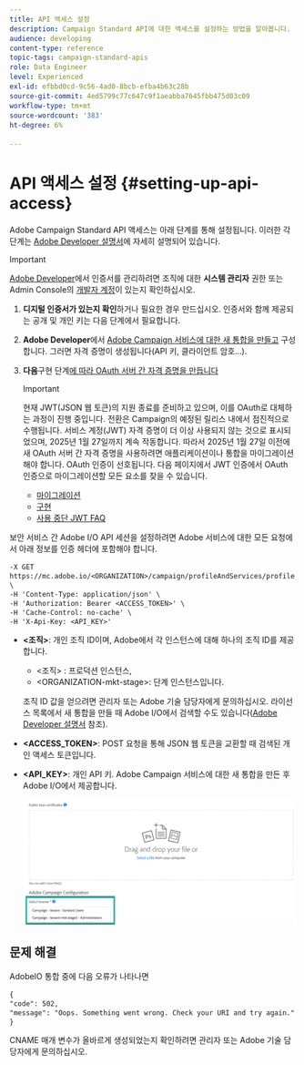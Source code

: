 ```yaml
---
title: API 액세스 설정
description: Campaign Standard API에 대한 액세스를 설정하는 방법을 알아봅니다.
audience: developing
content-type: reference
topic-tags: campaign-standard-apis
role: Data Engineer
level: Experienced
exl-id: efbbd0cd-9c56-4ad0-8bcb-efba4b63c28b
source-git-commit: 4ed5799c77c647c9f1aeabba7645fbb475d03c09
workflow-type: tm+mt
source-wordcount: '383'
ht-degree: 6%

---
```


# API 액세스 설정 {#setting-up-api-access}

Adobe Campaign Standard API 액세스는 아래 단계를 통해 설정됩니다. 이러한 각 단계는 [Adobe Developer 설명서](https://developer.adobe.com/developer-console/docs/guides/#!AdobeDocs/adobeio-auth/master/AuthenticationOverview/ServiceAccountIntegration.md)에 자세히 설명되어 있습니다.

>[!IMPORTANT]
>
>[Adobe Developer](https://developer.adobe.com/)에서 인증서를 관리하려면 조직에 대한 **시스템 관리자** 권한 또는 Admin Console의 [개발자 계정](https://helpx.adobe.com/enterprise/using/manage-developers.html)이 있는지 확인하십시오.

1. **디지털 인증서가 있는지 확인**&#x200B;하거나 필요한 경우 만드십시오. 인증서와 함께 제공되는 공개 및 개인 키는 다음 단계에서 필요합니다.
1. **Adobe Developer**&#x200B;에서 [Adobe Campaign 서비스에 대한 새 통합을 만들고](https://developer.adobe.com/) 구성합니다. 그러면 자격 증명이 생성됩니다(API 키, 클라이언트 암호...).
1. **다음**&#x200B;구현 단계[에 따라 OAuth 서버 간 자격 증명을 만듭니다](https://developer.adobe.com/developer-console/docs/guides/authentication/ServerToServerAuthentication/implementation/)

   >[!IMPORTANT]
   >
   >현재 JWT(JSON 웹 토큰)의 지원 종료를 준비하고 있으며, 이를 OAuth로 대체하는 과정이 진행 중입니다. 전환은 Campaign의 예정된 릴리스 내에서 점진적으로 수행됩니다. 서비스 계정(JWT) 자격 증명이 더 이상 사용되지 않는 것으로 표시되었으며, 2025년 1월 27일까지 계속 작동합니다. 따라서 2025년 1월 27일 이전에 새 OAuth 서버 간 자격 증명을 사용하려면 애플리케이션이나 통합을 마이그레이션해야 합니다. OAuth 인증이 선호됩니다. 다음 페이지에서 JWT 인증에서 OAuth 인증으로 마이그레이션할 모든 요소를 찾을 수 있습니다.
   >* [마이그레이션](https://developer.adobe.com/developer-console/docs/guides/authentication/ServerToServerAuthentication/migration/)
   >* [구현](https://developer.adobe.com/developer-console/docs/guides/authentication/ServerToServerAuthentication/implementation/)
   >* [사용 중단 JWT FAQ](https://developer.adobe.com/developer-console/docs/guides/authentication/ServerToServerAuthentication/faqs/)

보안 서비스 간 Adobe I/O API 세션을 설정하려면 Adobe 서비스에 대한 모든 요청에서 아래 정보를 인증 헤더에 포함해야 합니다.

```
-X GET https://mc.adobe.io/<ORGANIZATION>/campaign/profileAndServices/profile \
-H 'Content-Type: application/json' \
-H 'Authorization: Bearer <ACCESS_TOKEN>' \
-H 'Cache-Control: no-cache' \
-H 'X-Api-Key: <API_KEY>'
```

* **&lt;조직>**: 개인 조직 ID이며, Adobe에서 각 인스턴스에 대해 하나의 조직 ID를 제공합니다.

   * &lt;조직> : 프로덕션 인스턴스,
   * &lt;ORGANIZATION-mkt-stage>: 단계 인스턴스입니다.

  조직 ID 값을 얻으려면 관리자 또는 Adobe 기술 담당자에게 문의하십시오. 라이선스 목록에서 새 통합을 만들 때 Adobe I/O에서 검색할 수도 있습니다(<a href="https://developer.adobe.com/developer-console/docs/guides/authentication/">Adobe Developer 설명서</a> 참조).

* **&lt;ACCESS_TOKEN>**: POST 요청을 통해 JSON 웹 토큰을 교환할 때 검색된 개인 액세스 토큰입니다.

* **&lt;API_KEY>**: 개인 API 키. Adobe Campaign 서비스에 대한 새 통합을 만든 후 Adobe I/O에서 제공합니다.

  ![대체 텍스트](assets/tenant.png)

## 문제 해결

AdobeIO 통합 중에 다음 오류가 나타나면

```
{ 
"code": 502, 
"message": "Oops. Something went wrong. Check your URI and try again." 
}
```


CNAME 매개 변수가 올바르게 생성되었는지 확인하려면 관리자 또는 Adobe 기술 담당자에게 문의하십시오.

